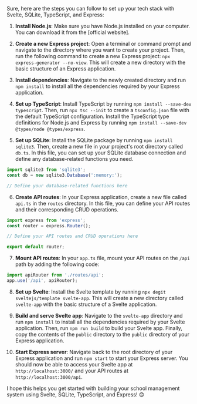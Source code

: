Sure, here are the steps you can follow to set up your tech stack with Svelte, SQLite, TypeScript, and Express:

1. **Install Node.js**: Make sure you have Node.js installed on your computer. You can download it from the [official website].

2. **Create a new Express project**: Open a terminal or command prompt and navigate to the directory where you want to create your project. Then, run the following command to create a new Express project: `npx express-generator --no-view`. This will create a new directory with the basic structure of an Express application.

3. **Install dependencies**: Navigate to the newly created directory and run `npm install` to install all the dependencies required by your Express application.

4. **Set up TypeScript**: Install TypeScript by running `npm install --save-dev typescript`. Then, run `npx tsc --init` to create a `tsconfig.json` file with the default TypeScript configuration. Install the TypeScript type definitions for Node.js and Express by running `npm install --save-dev @types/node @types/express`.

5. **Set up SQLite**: Install the SQLite package by running `npm install sqlite3`. Then, create a new file in your project's root directory called `db.ts`. In this file, you can set up your SQLite database connection and define any database-related functions you need.

```typescript
import sqlite3 from 'sqlite3';
const db = new sqlite3.Database(':memory:');

// Define your database-related functions here
```

6. **Create API routes**: In your Express application, create a new file called `api.ts` in the `routes` directory. In this file, you can define your API routes and their corresponding CRUD operations.

```typescript
import express from 'express';
const router = express.Router();

// Define your API routes and CRUD operations here

export default router;
```

7. **Mount API routes**: In your `app.ts` file, mount your API routes on the `/api` path by adding the following code:

```typescript
import apiRouter from './routes/api';
app.use('/api', apiRouter);
```

8. **Set up Svelte**: Install the Svelte template by running `npx degit sveltejs/template svelte-app`. This will create a new directory called `svelte-app` with the basic structure of a Svelte application.

9. **Build and serve Svelte app**: Navigate to the `svelte-app` directory and run `npm install` to install all the dependencies required by your Svelte application. Then, run `npm run build` to build your Svelte app. Finally, copy the contents of the `public` directory to the `public` directory of your Express application.

10. **Start Express server**: Navigate back to the root directory of your Express application and run `npm start` to start your Express server. You should now be able to access your Svelte app at `http://localhost:3000/` and your API routes at `http://localhost:3000/api`.

I hope this helps you get started with building your school management system using Svelte, SQLite, TypeScript, and Express! 😊
